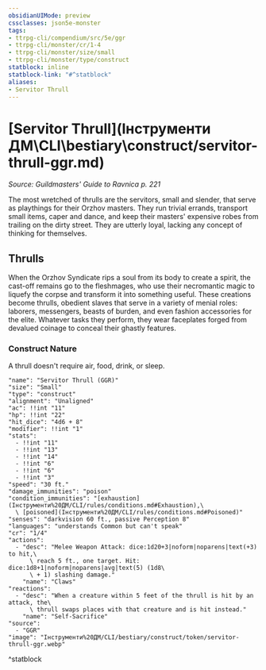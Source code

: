 ```yaml
---
obsidianUIMode: preview
cssclasses: json5e-monster
tags:
- ttrpg-cli/compendium/src/5e/ggr
- ttrpg-cli/monster/cr/1-4
- ttrpg-cli/monster/size/small
- ttrpg-cli/monster/type/construct
statblock: inline
statblock-link: "#^statblock"
aliases:
- Servitor Thrull
---
```

# [Servitor Thrull](Інструменти ДМ\CLI\bestiary\construct/servitor-thrull-ggr.md)
*Source: Guildmasters' Guide to Ravnica p. 221*  

The most wretched of thrulls are the servitors, small and slender, that serve as playthings for their Orzhov masters. They run trivial errands, transport small items, caper and dance, and keep their masters' expensive robes from trailing on the dirty street. They are utterly loyal, lacking any concept of thinking for themselves.

## Thrulls

When the Orzhov Syndicate rips a soul from its body to create a spirit, the cast-off remains go to the fleshmages, who use their necromantic magic to liquefy the corpse and transform it into something useful. These creations become thrulls, obedient slaves that serve in a variety of menial roles: laborers, messengers, beasts of burden, and even fashion accessories for the elite. Whatever tasks they perform, they wear faceplates forged from devalued coinage to conceal their ghastly features.

### Construct Nature

A thrull doesn't require air, food, drink, or sleep.

```statblock
"name": "Servitor Thrull (GGR)"
"size": "Small"
"type": "construct"
"alignment": "Unaligned"
"ac": !!int "11"
"hp": !!int "22"
"hit_dice": "4d6 + 8"
"modifier": !!int "1"
"stats":
  - !!int "11"
  - !!int "13"
  - !!int "14"
  - !!int "6"
  - !!int "6"
  - !!int "3"
"speed": "30 ft."
"damage_immunities": "poison"
"condition_immunities": "[exhaustion](Інструменти%20ДМ/CLI/rules/conditions.md#Exhaustion),\
  \ [poisoned](Інструменти%20ДМ/CLI/rules/conditions.md#Poisoned)"
"senses": "darkvision 60 ft., passive Perception 8"
"languages": "understands Common but can't speak"
"cr": "1/4"
"actions":
  - "desc": "Melee Weapon Attack: dice:1d20+3|noform|noparens|text(+3) to hit,\
      \ reach 5 ft., one target. Hit: dice:1d8+1|noform|noparens|avg|text(5) (1d8\
      \ + 1) slashing damage."
    "name": "Claws"
"reactions":
  - "desc": "When a creature within 5 feet of the thrull is hit by an attack, the\
      \ thrull swaps places with that creature and is hit instead."
    "name": "Self-Sacrifice"
"source":
  - "GGR"
"image": "Інструменти%20ДМ/CLI/bestiary/construct/token/servitor-thrull-ggr.webp"
```
^statblock